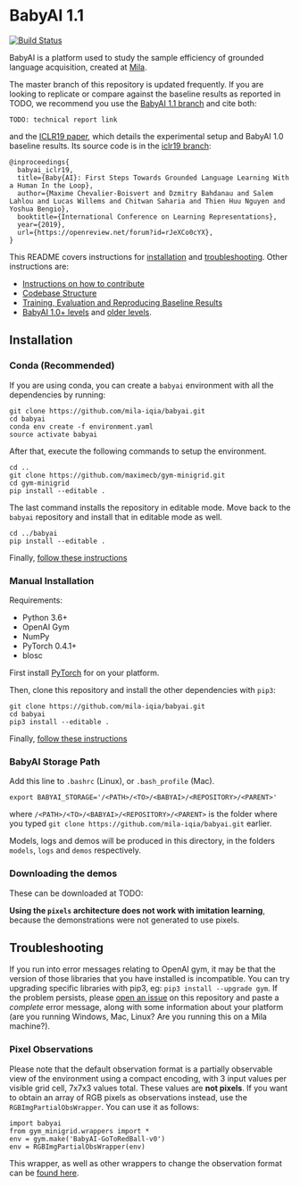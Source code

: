 # BabyAI 1.1

[![Build Status](https://travis-ci.org/mila-iqia/babyai.svg?branch=master)](https://travis-ci.org/mila-iqia/babyai)

BabyAI is a platform used to study the sample efficiency of grounded language acquisition, created at [Mila](https://mila.quebec/en/).

The master branch of this repository is updated frequently.  If you are looking to replicate or compare against the baseline results as reported in TODO, we recommend you use the [BabyAI 1.1 branch](https://github.com/mila-iqia/babyai/tree/babyai-v1.1) and cite both:

```
TODO: technical report link
```

and the [ICLR19 paper](https://openreview.net/forum?id=rJeXCo0cYX), which details the experimental setup and BabyAI 1.0 baseline results.  Its source code is in the [iclr19 branch](https://github.com/mila-iqia/babyai/tree/iclr19):

```
@inproceedings{
  babyai_iclr19,
  title={Baby{AI}: First Steps Towards Grounded Language Learning With a Human In the Loop},
  author={Maxime Chevalier-Boisvert and Dzmitry Bahdanau and Salem Lahlou and Lucas Willems and Chitwan Saharia and Thien Huu Nguyen and Yoshua Bengio},
  booktitle={International Conference on Learning Representations},
  year={2019},
  url={https://openreview.net/forum?id=rJeXCo0cYX},
}
```

This README covers instructions for [installation](##installation) and [troubleshooting](##troubleshooting).  Other instructions are:

- [Instructions on how to contribute](CONTRIBUTING.md)
- [Codebase Structure](babyai/README.md)
- [Training, Evaluation and Reproducing Baseline Results](scripts/README.md)
- [BabyAI 1.0+ levels](docs/iclr19_levels.md) and [older levels](docs/bonus_levels.md).

## Installation

### Conda (Recommended)

If you are using conda, you can create a `babyai` environment with all the dependencies by running:

```
git clone https://github.com/mila-iqia/babyai.git
cd babyai
conda env create -f environment.yaml
source activate babyai
```

After that, execute the following commands to setup the environment.

```
cd ..
git clone https://github.com/maximecb/gym-minigrid.git
cd gym-minigrid
pip install --editable .
```

The last command installs the repository in editable mode. Move back to the `babyai` repository and install that in editable mode as well.

```
cd ../babyai
pip install --editable .
```

Finally, [follow these instructions](###babyai-storage-path)

### Manual Installation

Requirements:
- Python 3.6+
- OpenAI Gym
- NumPy
- PyTorch 0.4.1+
- blosc

First install [PyTorch](http://pytorch.org/) for on your platform.

Then, clone this repository and install the other dependencies with `pip3`:

```
git clone https://github.com/mila-iqia/babyai.git
cd babyai
pip3 install --editable .
```

Finally, [follow these instructions](###babyai-storage-path)

### BabyAI Storage Path

Add this line to `.bashrc` (Linux), or `.bash_profile` (Mac).

```
export BABYAI_STORAGE='/<PATH>/<TO>/<BABYAI>/<REPOSITORY>/<PARENT>'
```

where `/<PATH>/<TO>/<BABYAI>/<REPOSITORY>/<PARENT>` is the folder where you typed `git clone https://github.com/mila-iqia/babyai.git` earlier.

Models, logs and demos will be produced in this directory, in the folders `models`, `logs` and `demos` respectively.

### Downloading the demos

These can be downloaded at TODO:

**Using the `pixels` architecture does not work with imitation learning**, because the demonstrations were not generated to use pixels.


## Troubleshooting

If you run into error messages relating to OpenAI gym, it may be that the version of those libraries that you have installed is incompatible. You can try upgrading specific libraries with pip3, eg: `pip3 install --upgrade gym`. If the problem persists, please [open an issue](https://github.com/mila-iqia/babyai/issues/new) on this repository and paste a *complete* error message, along with some information about your platform (are you running Windows, Mac, Linux? Are you running this on a Mila machine?).

### Pixel Observations

Please note that the default observation format is a partially observable view of the environment using a compact encoding, with 3 input values per visible grid cell, 7x7x3 values total. These values are **not pixels**. If you want to obtain an array of RGB pixels as observations instead, use the `RGBImgPartialObsWrapper`. You can use it as follows:

```
import babyai
from gym_minigrid.wrappers import *
env = gym.make('BabyAI-GoToRedBall-v0')
env = RGBImgPartialObsWrapper(env)
```

This wrapper, as well as other wrappers to change the observation format can be [found here](https://github.com/maximecb/gym-minigrid/blob/master/gym_minigrid/wrappers.py).
